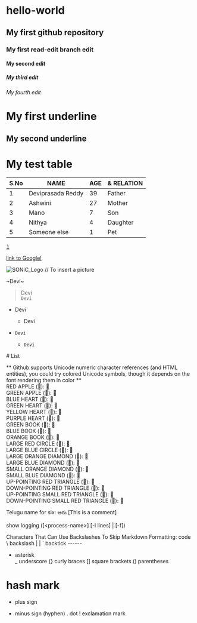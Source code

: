 # hello-world
## My first github repository  
### My first read-edit branch edit  
#### My second edit  
##### My third edit  
###### My fourth edit  
My first underline
==================  
My second underline  
-------------------

My test table
=============

|S.No| NAME | AGE | &amp; RELATION |
| ---| ---- | --- | --- |
| 1  | Deviprasada Reddy | 39 | Father |
| 2  | Ashwini |  27 | Mother |
| 3  | Mano    | 7   | Son    |
| 4  | Nithya  | 4   | Daughter|
| 5 | Someone else | 1 | Pet |

<kbd>[1](https://google.co.in)</kbd>

[link to Google!](http://google.com)

![SONiC_Logo](https://github.com/deviprasad80/https---github.com-kannankvs-md2/blob/master/SONIC_logo.png "SONiC_logo")    // To insert a picture

~Devi~
> Devi  
```Devi```

- Devi  
  - Devi
 
- `Devi`
   - `Devi`
 
\# List
 
** Github supports Unicode numeric character references (and HTML entities), you could try colored Unicode symbols, though it depends on the font rendering them in color **  
RED APPLE (&#x1F34E;): 🍎  
GREEN APPLE (&#x1F34F;): 🍏  
BLUE HEART (&#x1F499;): 💙  
GREEN HEART (&#x1F49A;): 💚  
YELLOW HEART (&#x1F49B;): 💛  
PURPLE HEART (&#x1F49C;): 💜  
GREEN BOOK (&#x1F4D7;): 📗  
BLUE BOOK (&#x1F4D8;): 📘  
ORANGE BOOK (&#x1F4D9;): 📙  
LARGE RED CIRCLE (&#x1F534;): 🔴  
LARGE BLUE CIRCLE (&#x1F535;): 🔵  
LARGE ORANGE DIAMOND (&#x1F536;): 🔶  
LARGE BLUE DIAMOND (&#x1F537;): 🔷  
SMALL ORANGE DIAMOND (&#x1F538;): 🔸  
SMALL BLUE DIAMOND (&#x1F539;): 🔹  
UP-POINTING RED TRIANGLE (&#x1F53A;): 🔺  
DOWN-POINTING RED TRIANGLE (&#x1F53B;): 🔻  
UP-POINTING SMALL RED TRIANGLE (&#x1F53C;): 🔼  
DOWN-POINTING SMALL RED TRIANGLE (&#x1F53D;): 🔽    

Telugu name for six: &#3078;&#3120;&#3137; [This is a comment]


show logging ([\<process-name>] [-l lines] | [-f])
 
Characters That Can Use Backslashes To Skip Markdown Formatting:
code 
\   backslash                                   |      |
`   backtick  									 ------
*   asterisk									
_   underscore
{}  curly braces
[]  square brackets
()  parentheses
#   hash mark
+   plus sign
-   minus sign (hyphen)
.   dot
!   exclamation mark

